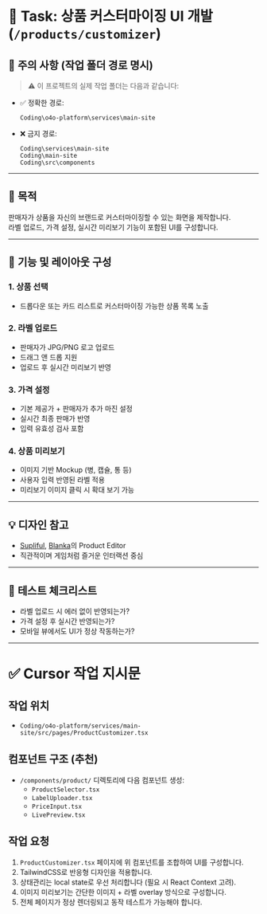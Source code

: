 # 🧩 Task: 상품 커스터마이징 UI 개발 (`/products/customizer`)

## 📌 주의 사항 (작업 폴더 경로 명시)

> ⚠️ 이 프로젝트의 실제 작업 폴더는 다음과 같습니다:

- ✅ 정확한 경로:  
  ```
  Coding\o4o-platform\services\main-site
  ```

- ❌ 금지 경로:
  ```
  Coding\services\main-site
  Coding\main-site
  Coding\src\components
  ```

---

## 🎯 목적
판매자가 상품을 자신의 브랜드로 커스터마이징할 수 있는 화면을 제작합니다.  
라벨 업로드, 가격 설정, 실시간 미리보기 기능이 포함된 UI를 구성합니다.

---

## 📐 기능 및 레이아웃 구성

### 1. 상품 선택
- 드롭다운 또는 카드 리스트로 커스터마이징 가능한 상품 목록 노출

### 2. 라벨 업로드
- 판매자가 JPG/PNG 로고 업로드
- 드래그 앤 드롭 지원
- 업로드 후 실시간 미리보기 반영

### 3. 가격 설정
- 기본 제공가 + 판매자가 추가 마진 설정
- 실시간 최종 판매가 반영
- 입력 유효성 검사 포함

### 4. 상품 미리보기
- 이미지 기반 Mockup (병, 캡슐, 통 등)
- 사용자 입력 반영된 라벨 적용
- 미리보기 이미지 클릭 시 확대 보기 가능

---

## 💡 디자인 참고
- [Supliful](https://www.supliful.com/), [Blanka](https://www.blankabrand.com/)의 Product Editor
- 직관적이며 게임처럼 즐거운 인터랙션 중심

---

## 🧪 테스트 체크리스트
- 라벨 업로드 시 에러 없이 반영되는가?
- 가격 설정 후 실시간 반영되는가?
- 모바일 뷰에서도 UI가 정상 작동하는가?

---

# ✅ Cursor 작업 지시문

## 작업 위치
- `Coding/o4o-platform/services/main-site/src/pages/ProductCustomizer.tsx`

## 컴포넌트 구조 (추천)
- `/components/product/` 디렉토리에 다음 컴포넌트 생성:
  - `ProductSelector.tsx`
  - `LabelUploader.tsx`
  - `PriceInput.tsx`
  - `LivePreview.tsx`

## 작업 요청
1. `ProductCustomizer.tsx` 페이지에 위 컴포넌트를 조합하여 UI를 구성합니다.
2. TailwindCSS로 반응형 디자인을 적용합니다.
3. 상태관리는 local state로 우선 처리합니다 (필요 시 React Context 고려).
4. 이미지 미리보기는 간단한 이미지 + 라벨 overlay 방식으로 구성합니다.
5. 전체 페이지가 정상 렌더링되고 동작 테스트가 가능해야 합니다.
